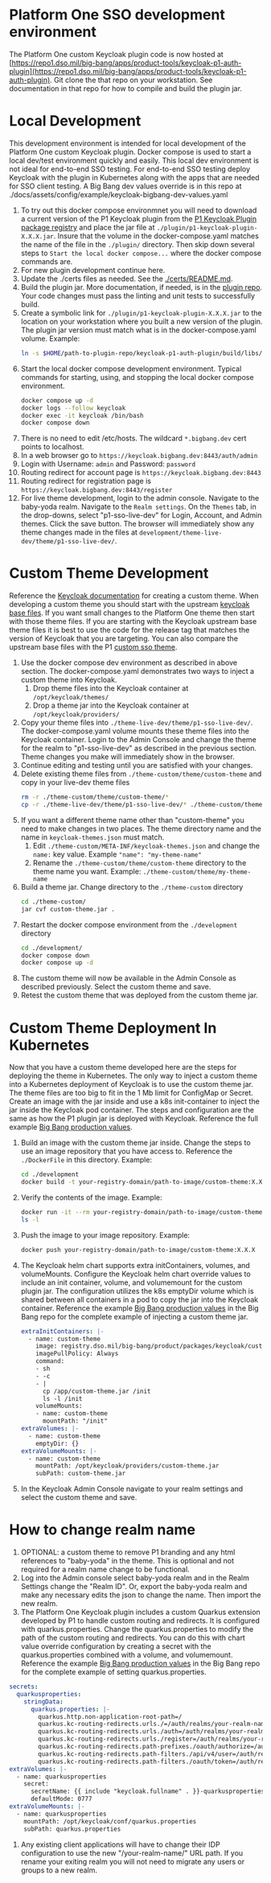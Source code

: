 # Platform One SSO development environment
The Platform One custom Keycloak plugin code is now hosted at [https://repo1.dso.mil/big-bang/apps/product-tools/keycloak-p1-auth-plugin](https://repo1.dso.mil/big-bang/apps/product-tools/keycloak-p1-auth-plugin). Git clone the that repo on your workstation. See documentation in that repo for how to compile and build the plugin jar. 

# Local Development
This development environment is intended for local development of the Platform One custom Keycloak plugin. Docker compose is used to start a local dev/test environment quickly and easily. This local dev environment is not ideal for end-to-end SSO testing. For end-to-end SSO testing deploy Keycloak with the plugin in Kubernetes along with the apps that are needed for SSO client testing. A Big Bang dev values override is in this repo at ./docs/assets/config/example/keycloak-bigbang-dev-values.yaml

1. To try out this docker compose environmnet you will need to download a current version of the P1 Keycloak plugin from the [P1 Keycloak Plugin package registry](https://repo1.dso.mil/big-bang/apps/product-tools/keycloak-p1-auth-plugin/-/packages) and place the jar file at `./plugin/p1-keycloak-plugin-X.X.X.jar`. Insure that the volume in the docker-compose.yaml matches the name of the file in the `./plugin/` directory. Then skip down several steps to `Start the local docker compose...` where the docker compose commands are.
1. For new plugin development continue here.
1. Update the ./certs files as needed. See the [./certs/README.md](./certs/README.md).
1. Build the plugin jar. More documentation, if needed, is in the [plugin repo](https://repo1.dso.mil/big-bang/apps/product-tools/keycloak-p1-auth-plugin/-/tree/main/docs). Your code changes must pass the linting and unit tests to successfully build.
1. Create a symbolic link for `./plugin/p1-keycloak-plugin-X.X.X.jar` to the location on your workstation where you built a new version of the plugin. The plugin jar version must match what is in the docker-compose.yaml volume. Example:
    ```bash
    ln -s $HOME/path-to-plugin-repo/keycloak-p1-auth-plugin/build/libs/p1-keycloak-plugin-X.X.X.jar p1-keycloak-plugin-X.X.X.jar
    ```
1. Start the local docker compose development environment. Typical commands for starting, using, and stopping the local docker compose environment.
    ```bash
    docker compose up -d
    docker logs --follow keycloak
    docker exec -it keycloak /bin/bash
    docker compose down
    ```
1. There is no need to edit /etc/hosts. The wildcard `*.bigbang.dev` cert points to localhost.
1. In a web browser go to `https://keycloak.bigbang.dev:8443/auth/admin`
1. Login with Username: `admin` and Password: `password`
1. Routing redirect for account page is `https://keycloak.bigbang.dev:8443`
1. Routing redirect for registration page is `https://keycloak.bigbang.dev:8443/register`
1. For live theme development, login to the admin console. Navigate to the baby-yoda realm. Navigate to the `Realm settings`. On the `Themes` tab, in the drop-downs, select "p1-sso-live-dev" for Login, Account, and Admin themes. Click the save button. The browser will immediately show any theme changes made in the files at `development/theme-live-dev/theme/p1-sso-live-dev/`.

# Custom Theme Development
Reference the [Keycloak documentation](https://www.keycloak.org/docs/latest/server_development/#deploying-themes) for creating a custom theme. When developing a custom theme you should start with the upstream [keycloak base files](https://github.com/keycloak/keycloak/tree/main/themes/src/main/resources/theme/base). If you want small changes to the Platform One theme then start with those theme files. If you are starting with the Keycloak upstream base theme files it is best to use the code for the release tag that matches the version of Keycloak that you are targeting. You can also compare the upstream base files with the P1 [custom sso theme](https://repo1.dso.mil/big-bang/apps/product-tools/keycloak-p1-auth-plugin/-/tree/main/p1-keycloak-plugin/src/main/resources/theme/p1-sso). 
1. Use the docker compose dev environment as described in above section. The docker-compose.yaml demonstrates two ways to inject a custom theme into Keycloak.
    1. Drop theme files into the Keycloak container at `/opt/keycloak/themes/`
    1. Drop a theme jar into the Keycloak container at `/opt/keycloak/providers/`
1. Copy your theme files into `./theme-live-dev/theme/p1-sso-live-dev/`. The docker-compose.yaml volume mounts these theme files into the Keycloak container. Login to the Admin Console and change the theme for the realm to "p1-sso-live-dev" as described in the previous section. Theme changes you make will immediately show in the browser.
1. Continue editing and testing until you are satisfied with your changes.
1. Delete existing theme files from `./theme-custom/theme/custom-theme` and copy in your live-dev theme files
    ```bash
    rm -r ./theme-custom/theme/custom-theme/*
    cp -r ./theme-live-dev/theme/p1-sso-live-dev/* ./theme-custom/theme/custom-theme/
    ```
1. If you want a different theme name other than "custom-theme" you need to make changes in two places. The theme directory name and the name in `keycloak-themes.json` must match. 
    1. Edit `./theme-custom/META-INF/keycloak-themes.json` and change the `name:` key value. Example `"name": "my-theme-name"` 
    1. Rename the `./theme-custom/theme/custom-theme` directory to the theme name you want. Example: `./theme-custom/theme/my-theme-name`
1. Build a theme jar. Change directory to the `./theme-custom` directory
    ```bash
    cd ./theme-custom/
    jar cvf custom-theme.jar .
    ```
1. Restart the docker compose environment from the `./development` directory
    ```bash
    cd ./development/
    docker compose down
    docker compose up -d
    ```
1. The custom theme will now be available in the Admin Console as described previously. Select the custom theme and save.
1. Retest the custom theme that was deployed from the custom theme jar.


# Custom Theme Deployment In Kubernetes
Now that you have a custom theme developed here are the steps for deploying the theme in Kubernetes. The only way to inject a custom theme into a Kubernetes deployment of Keycloak is to use the custom theme jar. The theme files are too big to fit in the 1 Mb limit for ConfigMap or Secret. Create an image with the jar inside and use a k8s init-container to inject the jar inside the Keycloak pod container. The steps and configuration are the same as how the P1 plugin jar is deployed with Keycloak. Reference the full example [Big Bang production values](https://repo1.dso.mil/big-bang/bigbang/-/blob/master/docs/assets/configs/example/keycloak-prod-values.yaml).
1. Build an image with the custom theme jar inside. Change the steps to use an image repository that you have access to. Reference the `./DockerFile` in this directory. Example:
    ```bash
    cd ./development
    docker build -t your-registry-domain/path-to-image/custom-theme:X.X.X .
    ```
1. Verify the contents of the image. Example:
    ```bash
    docker run -it --rm your-registry-domain/path-to-image/custom-theme:X.X.X /bin/bash
    ls -l
    ```
1. Push the image to your image repository. Example:
    ```bash
    docker push your-registry-domain/path-to-image/custom-theme:X.X.X
    ```
1.  The Keycloak helm chart supports extra initContainers, volumes, and volumeMounts. Configure the Keycloak helm chart override values to include an init container, volume, and volumemount for the custom plugin jar. The configuration utilizes the k8s emptyDir volume which is shared between all containers in a pod to copy the jar into the Keycloak container. Reference the example [Big Bang production values](https://repo1.dso.mil/big-bang/bigbang/-/blob/master/docs/assets/configs/example/keycloak-prod-values.yaml) in the Big Bang repo for the complete example of injecting a custom theme jar.
    ```yaml
    extraInitContainers: |-
      - name: custom-theme
        image: registry.dso.mil/big-bang/product/packages/keycloak/custom-theme:1.0.0
        imagePullPolicy: Always
        command:
        - sh
        - -c
        - |
          cp /app/custom-theme.jar /init
          ls -l /init
        volumeMounts:
        - name: custom-theme
          mountPath: "/init"
    extraVolumes: |-
      - name: custom-theme
        emptyDir: {}
    extraVolumeMounts: |-
      - name: custom-theme
        mountPath: /opt/keycloak/providers/custom-theme.jar
        subPath: custom-theme.jar
    ```
1. In the Keycloak Admin Console navigate to your realm settings and select the custom theme and save.


# How to change realm name
1. OPTIONAL: a custom theme to remove P1 branding and any html references to "baby-yoda" in the theme. This is optional and not required for a realm name change to be functional.
1. Log into the Admin console select baby-yoda realm and in the Realm Settings change the "Realm ID". Or, export the baby-yoda realm and make any necessary edits the json to change the name. Then import the new realm.
1. The Platform One Keycloak plugin includes a custom Quarkus extension developed by P1 to handle custom routing and redirects. It is configured with quarkus.properties. Change the quarkus.properties to modify the path of the custom routing and redirects. You can do this with chart value override configuration by creating a secret with the quarkus.properties combined with a volume, and volumemount. Reference the example [Big Bang production values](https://repo1.dso.mil/big-bang/bigbang/-/blob/master/docs/assets/configs/example/keycloak-prod-values.yaml) in the Big Bang repo for the complete example of setting quarkus.properties.
```yaml
secrets:
  quarkusproperties:
    stringData:
      quarkus.properties: |-
        quarkus.http.non-application-root-path=/
        quarkus.kc-routing-redirects.urls./=/auth/realms/your-realm-name/account
        quarkus.kc-routing-redirects.urls./auth=/auth/realms/your-realm-name/account
        quarkus.kc-routing-redirects.urls./register=/auth/realms/your-realm-name/protocol/openid-connect/registrations?client_id=account&response_type=code
        quarkus.kc-routing-redirects.path-prefixes./oauth/authorize=/auth/realms/your-realm-name/protocol/openid-connect/auth
        quarkus.kc-routing-redirects.path-filters./api/v4/user=/auth/realms/your-realm-name/protocol/openid-connect/userinfo
        quarkus.kc-routing-redirects.path-filters./oauth/token=/auth/realms/your-realm-name/protocol/openid-connect/token
extraVolumes: |-
  - name: quarkusproperties
    secret:
      secretName: {{ include "keycloak.fullname" . }}-quarkusproperties
      defaultMode: 0777
extraVolumeMounts: |-
  - name: quarkusproperties
    mountPath: /opt/keycloak/conf/quarkus.properties
    subPath: quarkus.properties
```
1. Any existing client applications will have to change their IDP configuration to use the new "/your-realm-name/" URL path. If you rename your exiting realm you will not need to migrate any users or groups to a new realm.
